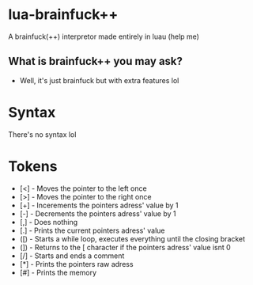 # lua-brainfuck++
A brainfuck(++) interpretor made entirely in luau (help me)

## What is brainfuck++ you may ask?
- Well, it's just brainfuck but with extra features lol

# Syntax
There's no syntax lol

# Tokens
- [<] - Moves the pointer to the left once
- [>] - Moves the pointer to the right once
- [+] - Incerements the pointers adress' value by 1
- [-] - Decrements the pointers adress' value by 1
- [,] - Does nothing
- [.] - Prints the current pointers adress' value
- ([) - Starts a while loop, executes everything until the closing bracket
- (]) - Returns to the [ character if the pointers adress' value isnt 0
- [/] - Starts and ends a comment
- [*] - Prints the pointers raw adress
- [#] - Prints the memory
